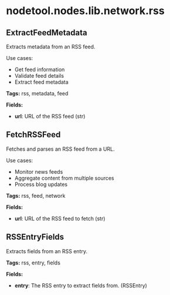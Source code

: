 # nodetool.nodes.lib.network.rss

## ExtractFeedMetadata

Extracts metadata from an RSS feed.

Use cases:
- Get feed information
- Validate feed details
- Extract feed metadata

**Tags:** rss, metadata, feed

**Fields:**
- **url**: URL of the RSS feed (str)


## FetchRSSFeed

Fetches and parses an RSS feed from a URL.

Use cases:
- Monitor news feeds
- Aggregate content from multiple sources
- Process blog updates

**Tags:** rss, feed, network

**Fields:**
- **url**: URL of the RSS feed to fetch (str)


## RSSEntryFields

Extracts fields from an RSS entry.

**Tags:** rss, entry, fields

**Fields:**
- **entry**: The RSS entry to extract fields from. (RSSEntry)


